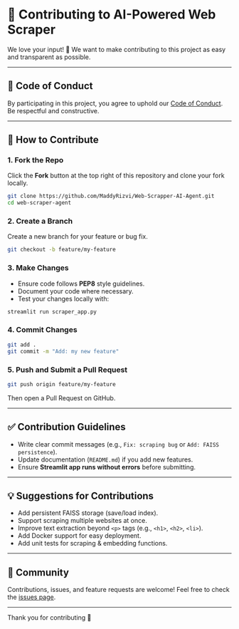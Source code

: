 # 🤝 Contributing to AI-Powered Web Scraper

We love your input! 🎉 We want to make contributing to this project as
easy and transparent as possible.

------------------------------------------------------------------------

## 🧾 Code of Conduct

By participating in this project, you agree to uphold our [Code of
Conduct](CODE_OF_CONDUCT.md). Be respectful and constructive.

------------------------------------------------------------------------

## 🚀 How to Contribute

### 1. Fork the Repo

Click the **Fork** button at the top right of this repository and clone
your fork locally.

``` bash
git clone https://github.com/MaddyRizvi/Web-Scrapper-AI-Agent.git
cd web-scraper-agent
```

### 2. Create a Branch

Create a new branch for your feature or bug fix.

``` bash
git checkout -b feature/my-feature
```

### 3. Make Changes

-   Ensure code follows **PEP8** style guidelines.
-   Document your code where necessary.
-   Test your changes locally with:

``` bash
streamlit run scraper_app.py
```

### 4. Commit Changes

``` bash
git add .
git commit -m "Add: my new feature"
```

### 5. Push and Submit a Pull Request

``` bash
git push origin feature/my-feature
```

Then open a Pull Request on GitHub.

------------------------------------------------------------------------

## ✅ Contribution Guidelines

-   Write clear commit messages (e.g., `Fix: scraping bug` or
    `Add: FAISS persistence`).
-   Update documentation (`README.md`) if you add new features.
-   Ensure **Streamlit app runs without errors** before submitting.

------------------------------------------------------------------------

## 💡 Suggestions for Contributions

-   Add persistent FAISS storage (save/load index).
-   Support scraping multiple websites at once.
-   Improve text extraction beyond `<p>` tags (e.g., `<h1>`, `<h2>`,
    `<li>`).
-   Add Docker support for easy deployment.
-   Add unit tests for scraping & embedding functions.

------------------------------------------------------------------------

## 🙌 Community

Contributions, issues, and feature requests are welcome! Feel free to
check the [issues page](../../issues).

------------------------------------------------------------------------

Thank you for contributing 💙
